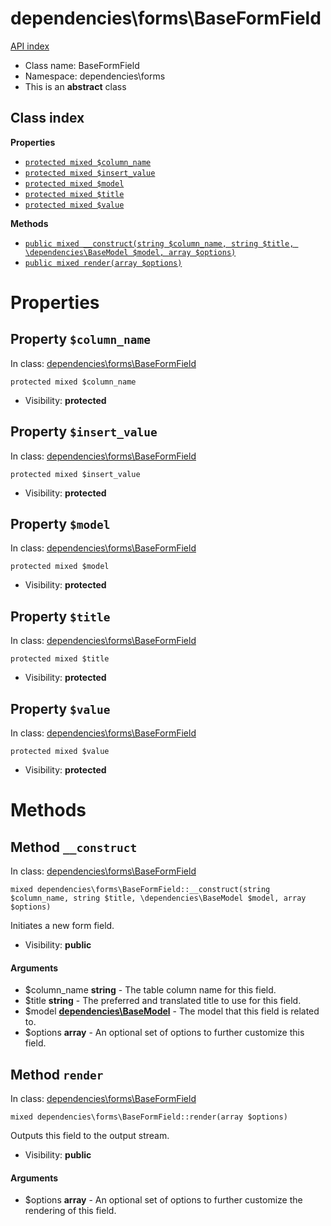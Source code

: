 # dependencies\forms\BaseFormField
[API index](../../API-index.md)






* Class name: BaseFormField
* Namespace: dependencies\forms
* This is an **abstract** class




## Class index

**Properties**
* [`protected mixed $column_name`](#property-column_name)
* [`protected mixed $insert_value`](#property-insert_value)
* [`protected mixed $model`](#property-model)
* [`protected mixed $title`](#property-title)
* [`protected mixed $value`](#property-value)

**Methods**
* [`public mixed __construct(string $column_name, string $title, \dependencies\BaseModel $model, array $options)`](#method-__construct)
* [`public mixed render(array $options)`](#method-render)







# Properties


## Property `$column_name`
In class: [dependencies\forms\BaseFormField](#top)

```
protected mixed $column_name
```





* Visibility: **protected**


## Property `$insert_value`
In class: [dependencies\forms\BaseFormField](#top)

```
protected mixed $insert_value
```





* Visibility: **protected**


## Property `$model`
In class: [dependencies\forms\BaseFormField](#top)

```
protected mixed $model
```





* Visibility: **protected**


## Property `$title`
In class: [dependencies\forms\BaseFormField](#top)

```
protected mixed $title
```





* Visibility: **protected**


## Property `$value`
In class: [dependencies\forms\BaseFormField](#top)

```
protected mixed $value
```





* Visibility: **protected**


# Methods


## Method `__construct`
In class: [dependencies\forms\BaseFormField](#top)

```
mixed dependencies\forms\BaseFormField::__construct(string $column_name, string $title, \dependencies\BaseModel $model, array $options)
```

Initiates a new form field.



* Visibility: **public**

#### Arguments

* $column_name **string** - The table column name for this field.
* $title **string** - The preferred and translated title to use for this field.
* $model **[dependencies\BaseModel](../../dependencies/BaseModel.md)** - The model that this field is related to.
* $options **array** - An optional set of options to further customize this field.



## Method `render`
In class: [dependencies\forms\BaseFormField](#top)

```
mixed dependencies\forms\BaseFormField::render(array $options)
```

Outputs this field to the output stream.



* Visibility: **public**

#### Arguments

* $options **array** - An optional set of options to further customize the rendering of this field.


